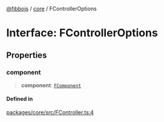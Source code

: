 [@fibbojs](/api/index) / [core](/api/core) / FControllerOptions

# Interface: FControllerOptions

## Properties

### component

> **component**: [`FComponent`](../classes/FComponent.md)

#### Defined in

[packages/core/src/FController.ts:4](https://github.com/fibbojs/fibbo/blob/22e935206e75566f1a9d7fdd87a9aaa5b0efc202/packages/core/src/FController.ts#L4)
